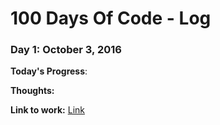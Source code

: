 # 100 Days Of Code - Log

### Day 1: October 3, 2016

**Today's Progress**: 

**Thoughts:** 

**Link to work:** [Link]()
